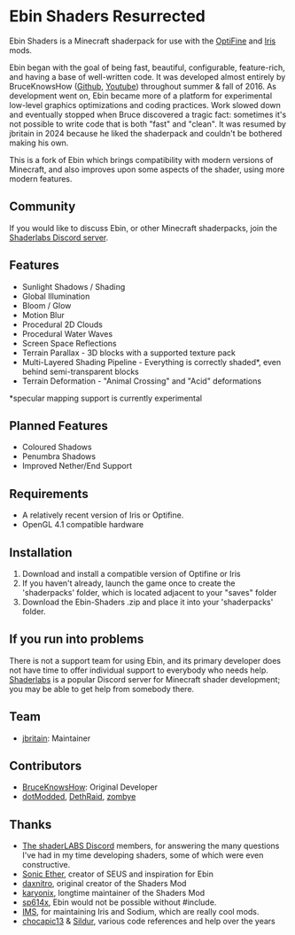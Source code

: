 # Ebin Shaders Resurrected

Ebin Shaders is a Minecraft shaderpack for use with the [OptiFine](https://optifine.net/home) and [Iris](https://irisshaders.dev/) mods.

Ebin began with the goal of being fast, beautiful, configurable, feature-rich, and having a base of well-written code. It was developed almost entirely by BruceKnowsHow ([Github](https://github.com/BruceKnowsHow), [Youtube](https://www.youtube.com/user/MiningGodBruce)) throughout summer & fall of 2016. As development went on, Ebin became more of a platform for experimental low-level graphics optimizations and coding practices. Work slowed down and eventually stopped when Bruce discovered a tragic fact: sometimes it's not possible to write code that is both "fast" and "clean". It was resumed by jbritain in 2024 because he liked the shaderpack and couldn't be bothered making his own.

This is a fork of Ebin which brings compatibility with modern versions of Minecraft, and also improves upon some aspects of the shader, using more modern features.

## Community
If you would like to discuss Ebin, or other Minecraft shaderpacks, join the [Shaderlabs Discord server](https://discord.gg/SMgEpZe).

## Features
- Sunlight Shadows / Shading
- Global Illumination
- Bloom / Glow
- Motion Blur
- Procedural 2D Clouds
- Procedural Water Waves
- Screen Space Reflections
- Terrain Parallax - 3D blocks with a supported texture pack
- Multi-Layered Shading Pipeline - Everything is correctly shaded*, even behind semi-transparent blocks
- Terrain Deformation - "Animal Crossing" and "Acid" deformations

*specular mapping support is currently experimental

## Planned Features
- Coloured Shadows
- Penumbra Shadows
- Improved Nether/End Support

## Requirements
- A relatively recent version of Iris or Optifine.
- OpenGL 4.1 compatible hardware

## Installation

1. Download and install a compatible version of Optifine or Iris
2. If you haven't already, launch the game once to create the 'shaderpacks' folder, which is located adjacent to your "saves" folder
3. Download the Ebin-Shaders .zip and place it into your 'shaderpacks' folder.

## If you run into problems
There is not a support team for using Ebin, and its primary developer does not have time to offer individual support to everybody who needs help. [Shaderlabs](https://discord.gg/RpzWN9S) is a popular Discord server for Minecraft shader development; you may be able to get help from somebody there.

## Team
- [jbritain](https://github.com/jbritain): Maintainer

## Contributors
- [BruceKnowsHow](https://github.com/BruceKnowsHow): Original Developer
- [dotModded](https://github.com/dotModded), [DethRaid](https://github.com/DethRaid), [zombye](https://github.com/zombye)


## Thanks
- [The shaderLABS Discord](https://discord.gg/RpzWN9S) members, for answering the many questions I've had in my time developing shaders, some of which were even constructive.
- [Sonic Ether](https://www.facebook.com/SonicEther/), creator of SEUS and inspiration for Ebin
- [daxnitro](http://www.minecraftforum.net/forums/mapping-and-modding/minecraft-mods/1272365), original creator of the Shaders Mod
- [karyonix](http://www.minecraftforum.net/forums/mapping-and-modding/minecraft-mods/1286604), longtime maintainer of the Shaders Mod
- [sp614x](https://twitter.com/sp614x), Ebin would not be possible without #include.
- [IMS](https://github.com/IMS212), for maintaining Iris and Sodium, which are really cool mods.
- [chocapic13](http://www.minecraftforum.net/forums/mapping-and-modding/minecraft-mods/1293898) & [Sildur](http://www.minecraftforum.net/forums/mapping-and-modding/minecraft-mods/1291396), various code references and help over the years
